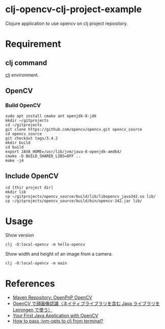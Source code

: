 # clj-opencv-clj-project-example
Clojure application to use opencv on clj project repository.

# Requirement

## clj command
[clj](https://clojure.org/guides/getting_started) environment.

## OpenCV

### Build OpenCV
```
sudo apt install cmake ant openjdk-8-jdk
mkdir ~/gitprojects
cd ~/gitprojects
git clone https://github.com/opencv/opencv.git opencv_source
cd opencv_source
git checkout tags/3.4.2
mkdir build
cd build
export JAVA_HOME=/usr/lib/jvm/java-8-openjdk-amd64/
cmake -D BUILD_SHARED_LIBS=OFF ..
make -j4
```

## Include OpenCV
```
cd [thir project dir]
mkdir lib
cp ~/gitprojects/opencv_source/build/lib/libopencv_java342.so lib/
cp ~/gitprojects/opencv_source/build/bin/opencv-342.jar lib/
```

# Usage
Show version
```
clj -O:local-opencv -m hello-opencv
```

Show width and height of an image from a camera.
```
clj -O:local-opencv -m main
```

# References
- [Maven Repository: OpenPnP OpenCV](https://mvnrepository.com/artifact/org.openpnp/opencv)
- [OpenCV で顔画像認識（ネイティブライブラリを含む Java ライブラリを Leiningen で使う）](http://tnoda-clojure.tumblr.com/post/104179135029/opencv-%E3%81%A7%E9%A1%94%E7%94%BB%E5%83%8F%E8%AA%8D%E8%AD%98%E3%83%8D%E3%82%A4%E3%83%86%E3%82%A3%E3%83%96%E3%83%A9%E3%82%A4%E3%83%96%E3%83%A9%E3%83%AA%E3%82%92%E5%90%AB%E3%82%80-java-%E3%83%A9%E3%82%A4%E3%83%96%E3%83%A9%E3%83%AA%E3%82%92-leiningen)
- [Your First Java Application with OpenCV](https://opencv-java-tutorials.readthedocs.io/en/latest/02-first-java-application-with-opencv.html)
- [How to pass :jvm-opts to clj from terminal?](https://clojureverse.org/t/how-to-pass-jvm-opts-to-clj-from-terminal/1940)
